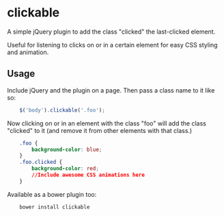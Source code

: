 clickable
=========

A simple jQuery plugin to add the class "clicked" the last-clicked element.

Useful for listening to clicks on or in a certain element for easy CSS styling and animation.


## Usage

Include jQuery and the plugin on a page. Then pass a class name to it like so:

```js
	$('body').clickable('.foo');
```

Now clicking on or in an element with the class "foo" will add the class "clicked" to it (and remove it from other elements with that class.)

```css
	.foo {
		background-color: blue;
	}
	.foo.clicked {
		background-color: red;
		//Include awesome CSS animations here
	}
```
Available as a bower plugin too:

```html
	bower install clickable
```
